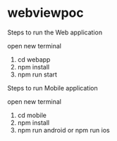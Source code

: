 # webviewpoc

Steps to run the Web application

open new terminal 
1) cd webapp 
2) npm install 
3) npm run start
   
Steps to run Mobile application 

open new terminal
1) cd mobile 
2) npm install 
3) npm run android  or npm run ios

